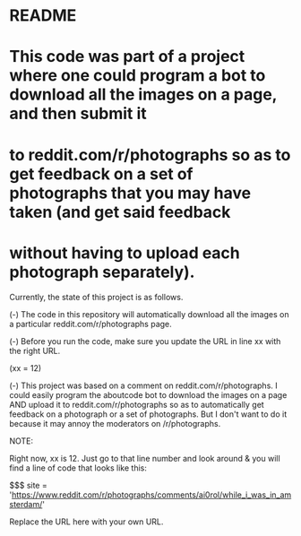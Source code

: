 # README

# This code was part of a project where one could program a bot to download all the images on a page, and then submit it
# to reddit.com/r/photographs so as to get feedback on a set of photographs that you may have taken (and get said feedback
# without having to upload each photograph separately).

Currently, the state of this project is as follows.

(-) The code in this repository will automatically download all the images on a particular reddit.com/r/photographs page.

(-) Before you run the code, make sure you update the URL in line xx with the right URL.

(xx = 12)

(-) This project was based on a comment on reddit.com/r/photographs. I could easily program the aboutcode bot to download the 
    images on a page AND upload it to reddit.com/r/photographs so as to automatically get feedback on a photograph or 
    a set of photographs. But I don't want to do it because it may annoy the moderators on /r/photographs.

NOTE:

Right now, xx is 12. Just go to that line number and look around & you will find a line of code that looks like this:

$$$ site = 'https://www.reddit.com/r/photographs/comments/ai0rol/while_i_was_in_amsterdam/'

Replace the URL here with your own URL.


